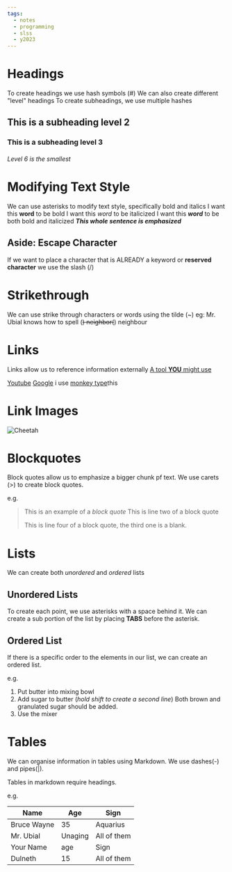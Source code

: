 ```yaml
---
tags:
  - notes
  - programming
  - slss
  - y2023
---
```


# Headings
To create headings we use hash symbols (#)
We can also create different "level" headings
To create subheadings, we use multiple hashes

## This is a subheading level 2
### This is a subheading level 3
###### Level 6 is the smallest

# Modifying Text Style
We can use asterisks to modify text style, specifically bold and italics
I want this **word** to be bold
I want this *word* to be italicized
I want this ***word*** to be both bold and italicized
***This whole sentence is emphasized***

## Aside: Escape Character
If we want to place a character that is ALREADY a keyword or **reserved character** we use the slash (/)

# Strikethrough
We can use strike through characters or words using the tilde (~)
eg:
Mr. Ubial knows how to spell (~~) neighbor(~~) neighbour

# Links
Links allow us to reference information externally
[A tool **YOU** might use](https://chat.openai.com)

[Youtube](https://Youtube.com)
[Google](https://google.com)
i use [monkey type](https:///monkeytype.com)this

# Link Images
![Cheetah](http://elelur.com/data_images/mammals/cheetah/cheetah-02.jpg)


# Blockquotes
Block quotes allow us to emphasize a bigger chunk pf text.
We use carets (>) to create block quotes.

e.g.
 > This is an example of a *block quote*
 > This is line two of a block quote
 >
 >This is line four of a block quote, the third one is a blank.
 
# Lists
We can create both *unordered* and *ordered* lists

## Unordered Lists
To create each point, we use asterisks with a space behind it. 
We can create a sub portion of the list by placing **TABS** before the asterisk.

## Ordered List
If there is a specific order to the elements in our list, we can create an ordered list. 

e.g.
 1. Put butter into mixing bowl
 2. Add sugar to butter (*hold shift to create a second line*)
    Both brown and granulated sugar should be added.
 3. Use the mixer

# Tables
We can organise information in tables using Markdown.
We use dashes(-) and pipes(|).

Tables in markdown require headings.

e.g.

| Name     | Age      | Sign    |
| ---      |---       | ---     |
| Bruce Wayne| 35 | Aquarius|
|Mr. Ubial |Unaging |All of them|
|Your Name | age | Sign |
|Dulneth | 15 | All of them |


